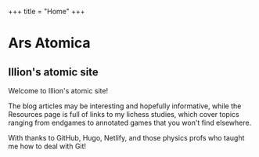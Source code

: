 +++
title = "Home"
+++

# Ars Atomica #

## Illion's atomic site ##

[//]: # (category list: blog, reference)
[//]: # (series list: New-to-nuke)
[//]: # (tag list: New-to-nuke, tactics, openings, endgames, game-analysis, general-advice, patterns, pawns, invasions, pawnitisation, beginner, rules)

Welcome to Illion's atomic site!

The blog articles may be interesting and hopefully informative, while the Resources page is full of links to my lichess studies, which cover topics ranging from endgames to annotated games that you won't find elsewhere.

With thanks to GitHub, Hugo, Netlify, and those physics profs who taught me how to deal with Git!